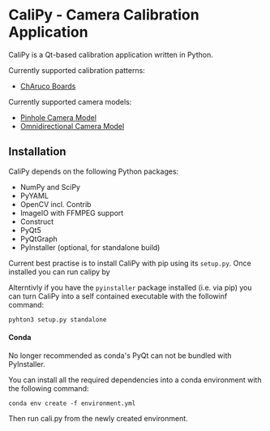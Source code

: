 CaliPy - Camera Calibration Application
=======================================

CaliPy is a Qt-based calibration application written in Python.

Currently supported calibration patterns:
  
  - [ChAruco Boards](https://docs.opencv.org/3.4.6/da/d13/tutorial_aruco_calibration.html)

Currently supported camera models:
 
  - [Pinhole Camera Model](https://docs.opencv.org/3.4.6/d9/d0c/group__calib3d.html#details)
  - [Omnidirectional Camera Model](https://docs.opencv.org/3.4.6/d3/ddc/group__ccalib.html)

Installation
------------

CaliPy depends on the following Python packages:

  - NumPy and SciPy
  - PyYAML
  - OpenCV incl. Contrib
  - ImageIO with FFMPEG support
  - Construct
  - PyQt5
  - PyQtGraph
  - PyInstaller (optional, for standalone build)
  
Current best practise is to install CaliPy with pip using its ```setup.py```. Once installed you can run calipy by 

Alterntivly if you have the ```pyinstaller``` package installed (i.e. via pip) you can turn CaliPy into a self contained executable with the followinf command:

    pyhton3 setup.py standalone

#### Conda

No longer recommended as conda's PyQt can not be bundled with PyInstaller.

You can install all the required dependencies into a conda environment with the following command:

    conda env create -f environment.yml

Then run cali.py from the newly created environment.
